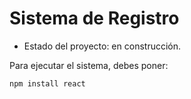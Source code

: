 <h1> Sistema de Registro </h1>

- Estado del proyecto: en construcción.

Para ejecutar el sistema, debes poner:

```npm install react```

